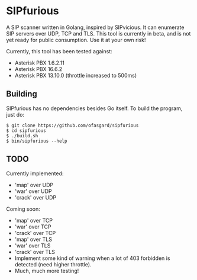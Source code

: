 # SIPfurious

A SIP scanner written in Golang, inspired by SIPvicious. It can enumerate SIP servers over UDP, TCP and TLS. This tool is currently in beta, and is not yet ready for public consumption. Use it at your own risk!

Currently, this tool has been tested against:

- Asterisk PBX 1.6.2.11
- Asterisk PBX 16.6.2
- Asterisk PBX 13.10.0 (throttle increased to 500ms)

## Building

SIPfurious has no dependencies besides Go itself. To build the program, just do:

```shell
$ git clone https://github.com/ofasgard/sipfurious
$ cd sipfurious
$ ./build.sh
$ bin/sipfurious --help
```

## TODO

Currently implemented:

- 'map' over UDP
- 'war' over UDP
- 'crack' over UDP

Coming soon:

- 'map' over TCP
- 'war' over TCP
- 'crack' over TCP
- 'map' over TLS
- 'war' over TLS
- 'crack' over TLS
- Implement some kind of warning when a lot of 403 forbidden is detected (need higher throttle).
- Much, much more testing!


